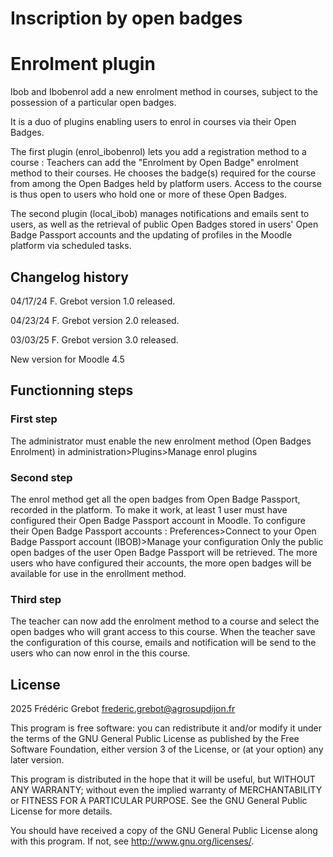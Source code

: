 # Inscription by open badges #
# Enrolment plugin #

Ibob and Ibobenrol add a new enrolment method in courses, subject to the possession of a particular open badges.

It is a duo of plugins enabling users to enrol in courses via their Open Badges.

The first plugin (enrol_ibobenrol) lets you add a registration method to a course :
Teachers can add the "Enrolment by Open Badge" enrolment method to their courses.
He chooses the badge(s) required for the course from among the Open Badges held by platform users.
Access to the course is thus open to users who hold one or more of these Open Badges.

The second plugin (local_ibob) manages notifications and emails sent to users, as well as the retrieval of public Open Badges stored in users' Open Badge Passport accounts and the updating of profiles in the Moodle platform via scheduled tasks.

## Changelog history ##
04/17/24  F. Grebot      version 1.0 released.

04/23/24  F. Grebot      version 2.0 released.

03/03/25 F. Grebot      version 3.0 released.

New version for Moodle 4.5

## Functionning steps ##
### First step ###
The administrator must enable the new enrolment method (Open Badges Enrolment) in administration>Plugins>Manage enrol plugins
### Second step ###
The enrol method get all the open badges from Open Badge Passport, recorded in the platform.
To make it work, at least 1 user must have configured their Open Badge Passport account in Moodle.
To configure their Open Badge Passport accounts : Preferences>Connect to your Open Badge Passport account (IBOB)>Manage your configuration
Only the public open badges of the user Open Badge Passport will be retrieved.
The more users who have configured their accounts, the more open badges will be available for use in the enrollment method.
### Third step ###
The teacher can now add the enrolment method to a course and select the open badges who will grant access to this course.
When the teacher save the configuration of this course, emails and notification will be send to the users who can now enrol in the this course.

## License ##

2025 Frédéric Grebot <frederic.grebot@agrosupdijon.fr>

This program is free software: you can redistribute it and/or modify it under
the terms of the GNU General Public License as published by the Free Software
Foundation, either version 3 of the License, or (at your option) any later
version.

This program is distributed in the hope that it will be useful, but WITHOUT ANY
WARRANTY; without even the implied warranty of MERCHANTABILITY or FITNESS FOR A
PARTICULAR PURPOSE.  See the GNU General Public License for more details.

You should have received a copy of the GNU General Public License along with
this program.  If not, see <http://www.gnu.org/licenses/>.

